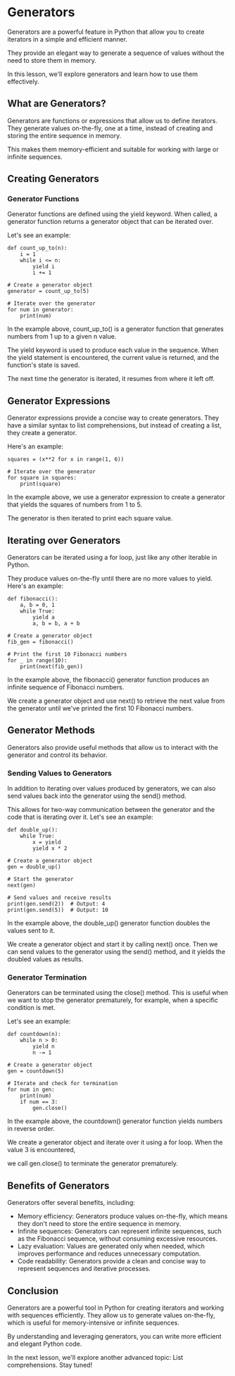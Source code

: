# Generators

Generators are a powerful feature in Python that allow you to create iterators in a simple and efficient manner. 

They provide an elegant way to generate a sequence of values without the need to store them in memory. 

In this lesson, we'll explore generators and learn how to use them effectively.

## What are Generators?

Generators are functions or expressions that allow us to define iterators. They generate values on-the-fly, one at a time, instead of creating and storing the entire sequence in memory. 

This makes them memory-efficient and suitable for working with large or infinite sequences.

## Creating Generators

### Generator Functions

Generator functions are defined using the yield keyword. When called, a generator function returns a generator object that can be iterated over. 

Let's see an example:

```
def count_up_to(n):
    i = 1
    while i <= n:
        yield i
        i += 1

# Create a generator object
generator = count_up_to(5)

# Iterate over the generator
for num in generator:
    print(num)
```

In the example above, count_up_to() is a generator function that generates numbers from 1 up to a given n value. 

The yield keyword is used to produce each value in the sequence. When the yield statement is encountered, the current value is returned, and the function's state is saved. 

The next time the generator is iterated, it resumes from where it left off.

## Generator Expressions

Generator expressions provide a concise way to create generators. They have a similar syntax to list comprehensions, but instead of creating a list, they create a generator. 

Here's an example:

```
squares = (x**2 for x in range(1, 6))

# Iterate over the generator
for square in squares:
    print(square)
```

In the example above, we use a generator expression to create a generator that yields the squares of numbers from 1 to 5. 

The generator is then iterated to print each square value.

## Iterating over Generators

Generators can be iterated using a for loop, just like any other iterable in Python. 

They produce values on-the-fly until there are no more values to yield. Here's an example:

```
def fibonacci():
    a, b = 0, 1
    while True:
        yield a
        a, b = b, a + b

# Create a generator object
fib_gen = fibonacci()

# Print the first 10 Fibonacci numbers
for _ in range(10):
    print(next(fib_gen))
```

In the example above, the fibonacci() generator function produces an infinite sequence of Fibonacci numbers. 

We create a generator object and use next() to retrieve the next value from the generator until we've printed the first 10 Fibonacci numbers.

## Generator Methods

Generators also provide useful methods that allow us to interact with the generator and control its behavior.

### Sending Values to Generators

In addition to iterating over values produced by generators, we can also send values back into the generator using the send() method. 

This allows for two-way communication between the generator and the code that is iterating over it. Let's see an example:

```
def double_up():
    while True:
        x = yield
        yield x * 2

# Create a generator object
gen = double_up()

# Start the generator
next(gen)

# Send values and receive results
print(gen.send(2))  # Output: 4
print(gen.send(5))  # Output: 10
```

In the example above, the double_up() generator function doubles the values sent to it. 

We create a generator object and start it by calling next() once. Then we can send values to the generator using the send() method, and it yields the doubled values as results.

### Generator Termination

Generators can be terminated using the close() method. This is useful when we want to stop the generator prematurely, for example, when a specific condition is met. 

Let's see an example:

```
def countdown(n):
    while n > 0:
        yield n
        n -= 1

# Create a generator object
gen = countdown(5)

# Iterate and check for termination
for num in gen:
    print(num)
    if num == 3:
        gen.close()
```

In the example above, the countdown() generator function yields numbers in reverse order. 

We create a generator object and iterate over it using a for loop. When the value 3 is encountered, 

we call gen.close() to terminate the generator prematurely.

## Benefits of Generators

Generators offer several benefits, including:

- Memory efficiency: Generators produce values on-the-fly, which means they don't need to store the entire sequence in memory.
- Infinite sequences: Generators can represent infinite sequences, such as the Fibonacci sequence, without consuming excessive resources.
- Lazy evaluation: Values are generated only when needed, which improves performance and reduces unnecessary computation.
- Code readability: Generators provide a clean and concise way to represent sequences and iterative processes.

## Conclusion

Generators are a powerful tool in Python for creating iterators and working with sequences efficiently. They allow us to generate values on-the-fly, which is useful for memory-intensive or infinite sequences. 

By understanding and leveraging generators, you can write more efficient and elegant Python code.

In the next lesson, we'll explore another advanced topic: List comprehensions. Stay tuned!